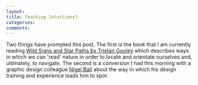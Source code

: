 ```yaml
---
layout: 
title: Teaching Intuitions?
categories:
comments:
---
```


Two things have prompted this post. The first is the book that I am currently reading [Wild Signs and Star Paths by Tristan Gooley](https://www.goodreads.com/book/show/38483559-wild-signs-and-star-paths) which describes ways in which we can 'read' nature in order to locate and orientate ourselves and, ultimately, to navigate. The second is a conversion I had this morning with a graphic design colleague [Nigel Ball](https://fieldreadings.co.uk/) about the way in which his design training and experience leads him to spot 
